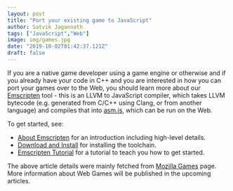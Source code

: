 ```yaml
---
layout: post
title: "Port your existing game to JavaScript"
author: Satvik Jagannath
tags: ["JavaScript","Web"]
image: img/games.jpg
date: "2019-10-02T01:42:37.121Z"
draft: false
---
```


If you are a native game developer using a game engine or otherwise and if you already have your code in C++  and you are interested in how you can port your games over to the Web, you should learn more about our [Emscripten](http://kripken.github.io/emscripten-site/index.html) tool - this is an LLVM to JavaScript compiler, which takes LLVM bytecode (e.g. generated from C/C++ using Clang, or from another language) and compiles that into [asm.js](https://developer.mozilla.org/en-US/docs/Games/Tools/asm.js), which can be run on the Web.


To get started, see:

- [About Emscripten](http://kripken.github.io/emscripten-site/docs/introducing_emscripten/about_emscripten.html) for an introduction including high-level details.
- [Download and Install](http://kripken.github.io/emscripten-site/docs/getting_started/downloads.html) for installing the toolchain.
- [Emscripten Tutorial](http://kripken.github.io/emscripten-site/docs/getting_started/Tutorial.html) for a tutorial to teach you how to get started.

The above article details were mainly fetched from [Mozilla Games](https://developer.mozilla.org/en-US/docs/Games) page. More information about Web Games will be published in the upcoming articles.